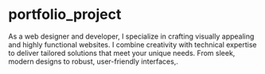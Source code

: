 # portfolio_project
As a  web designer and developer, I specialize in crafting visually appealing and highly functional websites. I combine creativity with technical expertise to deliver tailored solutions that meet your unique needs. From sleek, modern designs to robust, user-friendly interfaces,.
